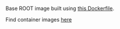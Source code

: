 Base ROOT image built using [this Dockerfile](https://github.com/matbun/root/blob/main/Dockerfile).

Find container images [here](https://hub.docker.com/repository/docker/matbun/pyg4ometry/general)
